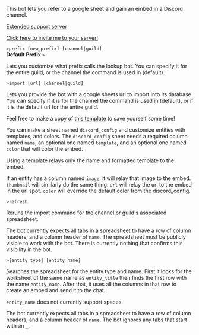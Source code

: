 This bot lets you refer to a google sheet and gain an embed in a Discord channel.

[Extended support server](https://discord.gg/83KyR23Jtm)

[Click here to invite me to your server!](https://discord.com/api/oauth2/authorize?client_id=794175938728296469&permissions=67584&scope=bot)

`>prefix [new_prefix] [channel|guild]`  
**Default Prefix** `>`  

Lets you customize what prefix calls the lookup bot. You can specify it for the entire guild, or the channel the command is used in (default).

`>import [url] [channel|guild]`  

Lets you provide the bot with a google sheets url to import into its database. You can specify if it is for the channel the command is used in (default), or if it is the default url for the entire guild.

Feel free to make a copy of [this template](https://docs.google.com/spreadsheets/d/1yletu44kejejacfNpgU4o3PiirpVO4rSCv2W8p22oOc/edit?usp=sharing) to save yourself some time!

You can make a sheet named `discord_config` and customize entities with templates, and colors. The `discord_config` sheet needs a required column named `name`, an optional one named `template`, and an optional one named `color` that will color the embed.

Using a template relays only the name and formatted template to the embed.

If an entity has a column named `image`, it will relay that image to the embed. `thumbnail` will similarly do the same thing. `url` will relay the url to the embed in the url spot. `color` will override the default color from the discord_config.

`>refresh`

Reruns the import command for the channel or guild's associated spreadsheet.


The bot currently expects all tabs in a spreadsheet to have a row of column headers, and a column header of `name`.
The spreadsheet must be publicly visible to work with the bot. There is currently nothing that confirms this visibility in the bot.

`>[entity_type] [entity_name]`  

Searches the spreadsheet for the entity type and name. First it looks for the worksheet of the same name as `entity_title` then finds the first row with the name `entity_name`. After that, it uses all the columns in that row to create an embed and send it to the chat.

`entity_name` does not currently support spaces.

The bot currently expects all tabs in a spreadsheet to have a row of column headers, and a column header of `name`. The bot ignores any tabs that start with an `_`.
